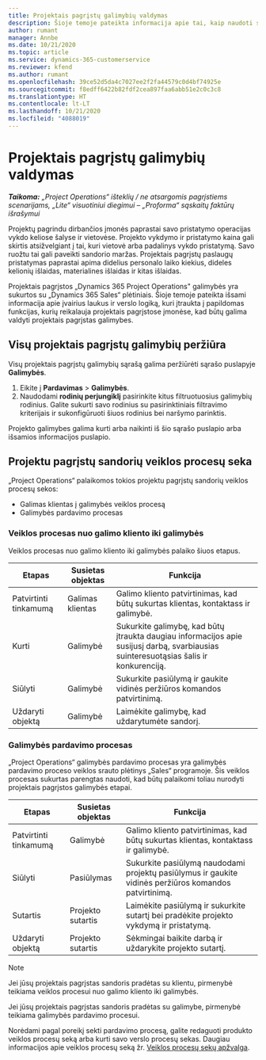 ```yaml
---
title: Projektais pagrįstų galimybių valdymas
description: Šioje temoje pateikta informacija apie tai, kaip naudoti su projektais susijusias galimybes.
author: rumant
manager: Annbe
ms.date: 10/21/2020
ms.topic: article
ms.service: dynamics-365-customerservice
ms.reviewer: kfend
ms.author: rumant
ms.openlocfilehash: 39ce52d5da4c7027ee2f2fa44579c0d4bf74925e
ms.sourcegitcommit: f8edff6422b82fdf2cea897faa6abb51e2c0c3c8
ms.translationtype: HT
ms.contentlocale: lt-LT
ms.lasthandoff: 10/21/2020
ms.locfileid: "4088019"
---
```

# <a name="manage-project-based-opportunities"></a>Projektais pagrįstų galimybių valdymas

_**Taikoma:** „Project Operations“ išteklių / ne atsargomis pagrįstiems scenarijams, „Lite“ visuotiniui diegimui – „Proforma“ sąskaitų faktūrų išrašymui_

Projektų pagrindu dirbančios įmonės paprastai savo pristatymo operacijas vykdo keliose šalyse ir vietovėse. Projekto vykdymo ir pristatymo kaina gali skirtis atsižvelgiant į tai, kuri vietovė arba padalinys vykdo pristatymą. Savo ruožtu tai gali paveikti sandorio maržas. Projektais pagrįstų paslaugų pristatymas paprastai apima didelius personalo laiko kiekius, dideles kelionių išlaidas, materialines išlaidas ir kitas išlaidas.

Projektais pagrįstos „Dynamics 365 Project Operations" galimybės yra sukurtos su „Dynamics 365 Sales“ plėtiniais. Šioje temoje pateikta išsami informacija apie įvairius laukus ir verslo logiką, kuri įtraukta į papildomas funkcijas, kurių reikalauja projektais pagrįstose įmonėse, kad būtų galima valdyti projektais pagrįstas galimybes.

## <a name="view-all-project-based-opportunities"></a>Visų projektais pagrįstų galimybių peržiūra

Visų projektais pagrįstų galimybių sąrašą galima peržiūrėti sąrašo puslapyje **Galimybės**. 

1. Eikite į **Pardavimas** > **Galimybės**.
2. Naudodami **rodinių perjungiklį** pasirinkite kitus filtruotuosius galimybių rodinius. Galite sukurti savo rodinius su pasirinktiniais filtravimo kriterijais ir sukonfigūruoti šiuos rodinius bei naršymo parinktis.

Projekto galimybes galima kurti arba naikinti iš šio sąrašo puslapio arba išsamios informacijos puslapio.

## <a name="business-process-flow-for-project-based-deals"></a>Projektu pagrįstų sandorių veiklos procesų seka

„Project Operations“ palaikomos tokios projektu pagrįstų sandorių veiklos procesų sekos:

- Galimas klientas į galimybės veiklos procesą
- Galimybės pardavimo procesas

### <a name="lead-to-opportunity-business-process"></a>Veiklos procesas nuo galimo kliento iki galimybės 
Veiklos procesas nuo galimo kliento iki galimybės palaiko šiuos etapus.

| Etapas | Susietas objektas | Funkcija |
| --- | --- | --- |
| Patvirtinti tinkamumą | Galimas klientas | Galimo kliento patvirtinimas, kad būtų sukurtas klientas, kontaktass ir galimybė. |
| Kurti | Galimybė | Sukurkite galimybę, kad būtų įtraukta daugiau informacijos apie susijusį darbą, svarbiausias suinteresuotąsias šalis ir konkurenciją. |
| Siūlyti | Galimybė | Sukurkite pasiūlymą ir gaukite vidinės peržiūros komandos patvirtinimą. |
| Uždaryti objektą  | Galimybė | Laimėkite galimybę, kad uždarytumėte sandorį. |

### <a name="opportunity-sales-process"></a>Galimybės pardavimo procesas
„Project Operations“ galimybės pardavimo procesas yra galimybės pardavimo proceso veiklos srauto plėtinys „Sales“ programoje. Šis veiklos procesas sukurtas parengtas naudoti, kad būtų palaikomi toliau nurodyti projektais pagrįstos galimybės etapai.

| Etapas | Susietas objektas | Funkcija |
| --- | --- | --- |
| Patvirtinti tinkamumą | Galimybė | Galimo kliento patvirtinimas, kad būtų sukurtas klientas, kontaktass ir galimybė. |
| Siūlyti | Pasiūlymas | Sukurkite pasiūlymą naudodami projektų pasiūlymus ir gaukite vidinės peržiūros komandos patvirtinimą. |
| Sutartis | Projekto sutartis | Laimėkite pasiūlymą ir sukurkite sutartį bei pradėkite projekto vykdymą ir pristatymą. |
| Uždaryti objektą  | Projekto sutartis | Sėkmingai baikite darbą ir uždarykite projekto sutartį. |

> [!NOTE]
> Jei jūsų projektais pagrįstas sandoris pradėtas su klientu, pirmenybė teikiama veiklos procesui nuo galimo kliento iki galimybės.
>
> Jei jūsų projektais pagrįstas sandoris pradėtas su galimybe, pirmenybė teikiama galimybės pardavimo procesui.

Norėdami pagal poreikį sekti pardavimo procesą, galite redaguoti produkto veiklos procesų seką arba kurti savo verslo procesų sekas. Daugiau informacijos apie veiklos procesų seką žr. [Veiklos procesų sekų apžvalga](https://docs.microsoft.com/dynamics365/customerengagement/on-premises/customize/business-process-flows-overview).
